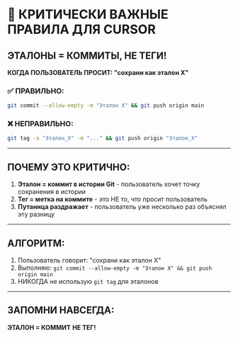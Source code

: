 # 🚨 КРИТИЧЕСКИ ВАЖНЫЕ ПРАВИЛА ДЛЯ CURSOR

## ЭТАЛОНЫ = КОММИТЫ, НЕ ТЕГИ!

**КОГДА ПОЛЬЗОВАТЕЛЬ ПРОСИТ: "сохрани как эталон X"**

### ✅ ПРАВИЛЬНО:
```bash
git commit --allow-empty -m "Эталон X" && git push origin main
```

### ❌ НЕПРАВИЛЬНО:
```bash
git tag -a "Эталон_X" -m "..." && git push origin "Эталон_X"
```

---

## ПОЧЕМУ ЭТО КРИТИЧНО:

1. **Эталон = коммит в истории Git** - пользователь хочет точку сохранения в истории
2. **Тег = метка на коммите** - это НЕ то, что просит пользователь
3. **Путаница раздражает** - пользователь уже несколько раз объяснял эту разницу

---

## АЛГОРИТМ:

1. Пользователь говорит: "сохрани как эталон X"
2. Выполняю: `git commit --allow-empty -m "Эталон X" && git push origin main`
3. НИКОГДА не использую `git tag` для эталонов

---

## ЗАПОМНИ НАВСЕГДА:
**ЭТАЛОН = КОММИТ**
**НЕ ТЕГ!**
